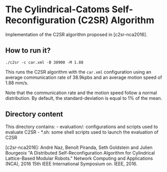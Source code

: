 The Cylindrical-Catoms Self-Reconfiguration (C2SR) Algorithm
==================

Implementation of the C2SR algorithm proposed in [c2sr-nca2016].

## How to run it?

```shell
./c2sr -c car.xml -B 38900 -M 1.88
```

This runs the C2SR algorithm with the `car.xml` configuration using an average communication rate of 38.9kpbs and an average motion speed of 1.88 mm/s.

Note that the communication rate and the motion speed follow a normal distribution. By default, the standard-deviation is equal to 1% of the mean. 

## Directory content

This directory contains:
     - evaluation/: configurations and scripts used to evaluate C2SR
     - *.sh: some shell scripts used to launch the evaluation of C2SR

[c2sr-nca2016]: André Naz, Benoît Piranda, Seth Goldstein and Julien Bourgeois "A Distributed Self-Reconfiguration Algorithm for Cylindrical Lattice-Based Modular Robots." Network Computing and Applications (NCA), 2016 15th IEEE International Symposium on. IEEE, 2016.
